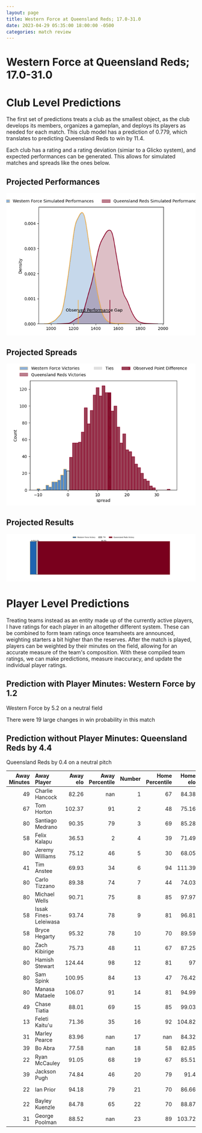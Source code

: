 ```yaml
---  
layout: page  
title: Western Force at Queensland Reds; 17.0-31.0  
date: 2023-04-29 05:35:00 18:00:00 -0500  
categories: match review  
---
```

# Western Force at Queensland Reds; 17.0-31.0

# Club Level Predictions


The first set of predictions treats a club as the smallest object, as the club develops its members, organizes a gameplan, and deploys its players as needed for each match. This club model has a prediction of 0.779, which translates to predicting Queensland Reds to win by 11.4.

Each club has a rating and a rating deviation (simiar to a Glicko system), and expected performances can be generated. This allows for simulated matches and spreads like the ones below.
## Projected Performances


![Projected Performances](plots/performances_2023-04-29-QueenslandReds-WesternForce.png)
## Projected Spreads


![Projected Spreads](plots/spreads_2023-04-29-QueenslandReds-WesternForce.png)
## Projected Results


![Projected Results](plots/resultbar_2023-04-29-QueenslandReds-WesternForce.png)
# Player Level Predictions


Treating teams instead as an entity made up of the currently active players, I have ratings for each player in an altogether different system. These can be combined to form team ratings once teamsheets are announced, weighting starters a bit higher than the reserves. After the match is played, players can be weighted by their minutes on the field, allowing for an accurate measure of the team's composition. With these compiled team ratings, we can make predictions, measure inaccuracy, and update the individual player ratings.
## Prediction with Player Minutes: Western Force by 1.2


Western Force by 5.2 on a neutral field

There were 19 large changes in win probability in this match
## Prediction without Player Minutes: Queensland Reds by 4.4


Queensland Reds by 0.4 on a neutral pitch



|   Away Minutes | Away Player           |   Away elo |   Away Percentile |   Number |   Home Percentile |   Home elo | Home Player      |   Home Minutes |
|---------------:|:----------------------|-----------:|------------------:|---------:|------------------:|-----------:|:-----------------|---------------:|
|             49 | Charlie Hancock       |      82.26 |               nan |        1 |                67 |      84.38 | Sef Fa'agase     |             56 |
|             67 | Tom Horton            |     102.37 |                91 |        2 |                48 |      75.16 | Matt Faessler    |             61 |
|             80 | Santiago Medrano      |      90.35 |                79 |        3 |                69 |      85.28 | Zane Nonggorr    |             56 |
|             58 | Felix Kalapu          |      36.53 |                 2 |        4 |                39 |      71.49 | Connor Vest      |             56 |
|             80 | Jeremy Williams       |      75.12 |                46 |        5 |                30 |      68.05 | Seru Uru         |             71 |
|             41 | Tim Anstee            |      69.93 |                34 |        6 |                94 |     111.39 | Liam Wright      |             80 |
|             80 | Carlo Tizzano         |      89.38 |                74 |        7 |                44 |      74.03 | Fraser McReight  |             80 |
|             80 | Michael Wells         |      90.71 |                75 |        8 |                85 |      97.97 | Harry Wilson     |             80 |
|             58 | Issak Fines-Leleiwasa |      93.74 |                78 |        9 |                81 |      96.81 | Tate McDermott   |             71 |
|             58 | Bryce Hegarty         |      95.32 |                78 |       10 |                70 |      89.59 | Lawson Creighton |             80 |
|             80 | Zach Kibirige         |      75.73 |                48 |       11 |                67 |      87.25 | Jock Campbell    |             80 |
|             80 | Hamish Stewart        |     124.44 |                98 |       12 |                81 |      97    | James O'Connor   |             41 |
|             80 | Sam Spink             |     100.95 |                84 |       13 |                47 |      76.42 | Josh Flook       |             80 |
|             80 | Manasa Mataele        |     106.07 |                91 |       14 |                81 |      94.99 | Suliasi Vunivalu |             80 |
|             49 | Chase Tiatia          |      88.01 |                69 |       15 |                85 |      99.03 | Jordan Petaia    |             70 |
|             13 | Feleti Kaitu'u        |      71.36 |                35 |       16 |                92 |     104.82 | Richie Asiata    |             19 |
|             31 | Marley Pearce         |      83.96 |               nan |       17 |               nan |      84.32 | George Blake     |             24 |
|             39 | Bo Abra               |      77.58 |               nan |       18 |                58 |      82.85 | Peni Ravai       |             24 |
|             22 | Ryan McCauley         |      91.05 |                68 |       19 |                67 |      85.51 | Ryan Smith       |             24 |
|             39 | Jackson Pugh          |      74.84 |                46 |       20 |                79 |      91.4  | Jake Upfield     |              9 |
|             22 | Ian Prior             |      94.18 |                79 |       21 |                70 |      86.66 | Kalani Thomas    |              9 |
|             22 | Bayley Kuenzle        |      84.78 |                65 |       22 |                70 |      88.87 | Tom Lynagh       |             39 |
|             31 | George Poolman        |      88.52 |               nan |       23 |                89 |     103.72 | Filipo Daugunu   |             10 |

